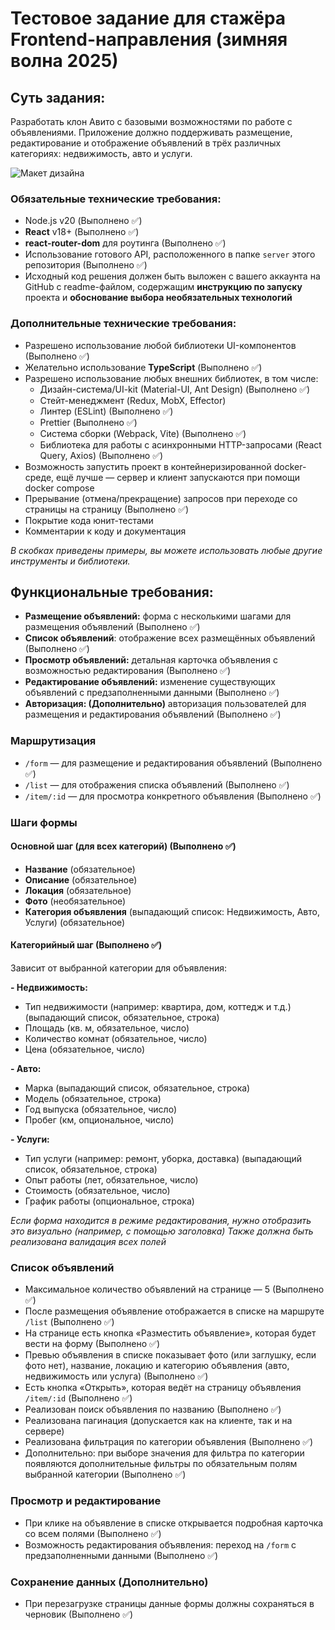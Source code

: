 # Тестовое задание для стажёра Frontend-направления (зимняя волна 2025)

## Суть задания:

Разработать клон Авито с базовыми возможностями по работе с объявлениями. Приложение должно поддерживать размещение, редактирование и отображение объявлений в трёх различных категориях: недвижимость, авто и услуги.

![Макет дизайна](https://github.com/user-attachments/assets/f2f3eddf-d205-4bf7-b9ec-2aa16606e0ff)

### Обязательные технические требования:

- Node.js v20 (Выполнено ✅)
- **React** v18+ (Выполнено ✅)
- **react-router-dom** для роутинга (Выполнено ✅)
- Использование готового API, расположенного в папке `server` этого репозитория (Выполнено ✅)
- Исходный код решения должен быть выложен с вашего аккаунта на GitHub с readme-файлом, содержащим **инструкцию по запуску** проекта и **обоснование выбора необязательных технологий**

### Дополнительные технические требования:

- Разрешено использование любой библиотеки UI-компонентов (Выполнено ✅)
- Желательно использование **TypeScript** (Выполнено ✅)
- Разрешено использование любых внешних библиотек, в том числе:
  - Дизайн-система/UI-kit (Material-UI, Ant Design) (Выполнено ✅)
  - Стейт-менеджмент (Redux, MobX, Effector) 
  - Линтер (ESLint) (Выполнено ✅)
  - Prettier (Выполнено ✅)
  - Система сборки (Webpack, Vite) (Выполнено ✅)
  - Библиотека для работы с асинхронными HTTP-запросами (React Query, Axios) (Выполнено ✅)
- Возможность запустить проект в контейнеризированной docker-среде, ещё лучше — сервер и клиент запускаются при помощи docker compose
- Прерывание (отмена/прекращение) запросов при переходе со страницы на страницу (Выполнено ✅)
- Покрытие кода юнит-тестами
- Комментарии к коду и документация 

_В скобках приведены примеры, вы можете использовать любые другие инструменты и библиотеки._

## Функциональные требования:

- **Размещение объявлений:** форма с несколькими шагами для размещения объявлений (Выполнено ✅)
- **Список объявлений**: отображение всех размещённых объявлений (Выполнено ✅)
- **Просмотр объявлений:** детальная карточка объявления с возможностью редактирования (Выполнено ✅)
- **Редактирование объявлений:** изменение существующих объявлений с предзаполненными данными (Выполнено ✅)
- **Авторизация: (Дополнительно)** авторизация пользователей для размещения и редактирования объявлений (Выполнено ✅)

### Маршрутизация

- `/form` — для размещение и редактирования объявлений (Выполнено ✅)
- `/list` — для отображения списка объявлений (Выполнено ✅)
- `/item/:id` — для просмотра конкретного объявления (Выполнено ✅)

### Шаги формы

#### Основной шаг (для всех категорий) (Выполнено ✅)

- **Название** (обязательное)
- **Описание** (обязательное)
- **Локация** (обязательное)
- **Фото** (необязательное)
- **Категория объявления** (выпадающий список: Недвижимость, Авто, Услуги) (обязательное)

#### Категорийный шаг (Выполнено ✅)

Зависит от выбранной категории для объявления:

**- Недвижимость:**

- Тип недвижимости (например: квартира, дом, коттедж и т.д.) (выпадающий список, обязательное, строка)
- Площадь (кв. м, обязательное, число)
- Количество комнат (обязательное, число)
- Цена (обязательное, число)

**- Авто:**

- Марка (выпадающий список, обязательное, строка)
- Модель (обязательное, строка)
- Год выпуска (обязательное, число)
- Пробег (км, опциональное, число)

**- Услуги:**

- Тип услуги (например: ремонт, уборка, доставка) (выпадающий список, обязательное, строка)
- Опыт работы (лет, обязательное, число)
- Стоимость (обязательное, число)
- График работы (опциональное, строка)

_Если форма находится в режиме редактирования, нужно отобразить это визуально (например, с помощью заголовка)_
_Также должна быть реализована валидация всех полей_

### Список объявлений

- Максимальное количество объявлений на странице — 5 (Выполнено ✅)
- После размещения объявление отображается в списке на маршруте `/list` (Выполнено ✅)
- На странице есть кнопка «Разместить объявление», которая будет вести на форму (Выполнено ✅)
- Превью объявления в списке показывает фото (или заглушку, если фото нет), название, локацию и категорию объявления (авто, недвижимость или услуга) (Выполнено ✅)
- Есть кнопка «Открыть», которая ведёт на страницу объявления `/item/:id` (Выполнено ✅)
- Реализован поиск объявления по названию (Выполнено ✅)
- Реализована пагинация (допускается как на клиенте, так и на сервере)
- Реализована фильтрация по категории объявления (Выполнено ✅)
- Дополнительно: при выборе значения для фильтра по категории появляются дополнительные фильтры по обязательным полям выбранной категории (Выполнено ✅)

### Просмотр и редактирование

- При клике на объявление в списке открывается подробная карточка со всем полями (Выполнено ✅)
- Возможность редактирования объявления: переход на `/form` с предзаполненными данными (Выполнено ✅)

### Сохранение данных (Дополнительно)

- При перезагрузке страницы данные формы должны сохраняться в черновик (Выполнено ✅)
